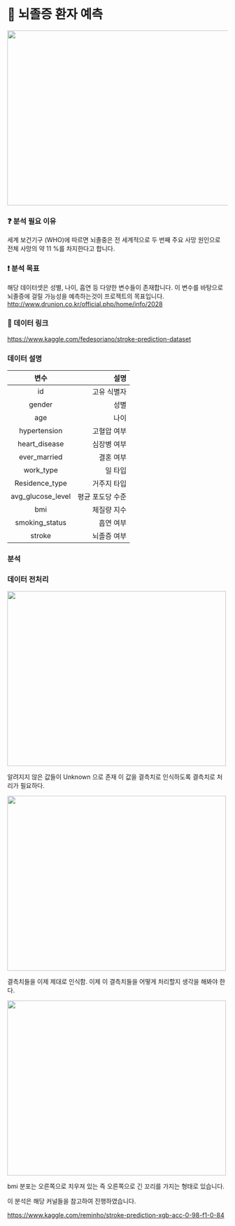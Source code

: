 # :hospital: 뇌졸증 환자 예측

<center><img src="https://user-images.githubusercontent.com/55734436/112008591-f6e51500-8b68-11eb-9a6e-1023414cae56.png" width="600" height="400"></center>


### :question: 분석 필요 이유
세계 보건기구 (WHO)에 따르면 뇌졸중은 전 세계적으로 두 번째 주요 사망 원인으로 전체 사망의 약 11 %를 차지한다고 합니다.  

### :exclamation: 분석 목표
해당 데이터셋은 성별, 나이, 흡연 등 다양한 변수들이 존재합니다. 이 변수를 바탕으로 뇌졸증에 걸릴 가능성을 예측하는것이 프로젝트의 목표입니다.
http://www.drunion.co.kr/official.php/home/info/2028

### :paperclip: 데이터 링크
https://www.kaggle.com/fedesoriano/stroke-prediction-dataset

### 데이터 설명
|**변수**|**설명**|
|:---:|---:|
|id|고유 식별자|
|gender|성별|
|age|나이|
|hypertension|고혈압 여부|
|heart_disease|심장병 여부|
|ever_married|결혼 여부|
|work_type|일 타입|
|Residence_type|거주지 타입|
|avg_glucose_level|평균 포도당 수준|
|bmi|체질량 지수|
|smoking_status|흡연 여부|
|stroke|뇌졸증 여부|


### 분석

### 데이터 전처리
<img src="https://user-images.githubusercontent.com/55734436/112086914-68a47980-8bd0-11eb-888c-e8b89490ab2d.png" width="500" height="400">

알려지지 않은 값들이 Unknown 으로 존재 이 값을 결측치로 인식하도록 결측치로 처리가 필요하다.

<img src="https://user-images.githubusercontent.com/55734436/112087738-dbfabb00-8bd1-11eb-88a8-44b16a80b3ac.png" width="500" height="400">

결측치들을 이제 제대로 인식함. 이제 이 결측치들을 어떻게 처리할지 생각을 해봐야 한다.

<img src="https://user-images.githubusercontent.com/55734436/112724438-b9acc880-8f56-11eb-90bf-ee5e33682c0d.png" width="500" height="400">

bmi 분포는 오른쪽으로 치우져 있는 즉 오른쪽으로 긴 꼬리를 가지는 형태로 있습니다. 

이 분석은 해당 커널들을 참고하여 진행하였습니다.

https://www.kaggle.com/reminho/stroke-prediction-xgb-acc-0-98-f1-0-84


